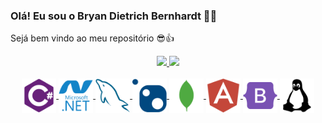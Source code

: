 ### Olá! Eu sou o Bryan Dietrich Bernhardt 🙋‍♂️
Sejá bem vindo ao meu repositório 😎👍

<!-- Github Stats -->
<div align="center">
  <a href="https://github.com/BryanDietrichBernhardt">
  <img height="180em" src="https://github-readme-stats.vercel.app/api?username=BryanDietrichBernhardt&show_icons=false&theme=tokyonight&include_all_commits=true&count_private=true"/>
  <img height="180em" src="https://github-readme-stats.vercel.app/api/top-langs/?username=BryanDietrichBernhardt&layout=compact&langs_count=7&theme=tokyonight"/>
</div>

<!-- Logo das linguagens -->
<div style="display: inline_block" align="center"><br>
  <img align="center" alt="Bryan-Csharp" height="55" width="55" src="https://github.com/devicons/devicon/blob/master/icons/csharp/csharp-plain.svg">
  <img align="center" alt="Bryan-DotNet" height="55" width="55" src="https://github.com/devicons/devicon/blob/master/icons/dot-net/dot-net-plain-wordmark.svg">
  <img align="center" alt="Bryan-MySQL" height="55" width="55" src="https://github.com/devicons/devicon/blob/master/icons/mysql/mysql-plain.svg">
  <img align="center" alt="Bryan-NuGet" height="55" width="55" src="https://github.com/devicons/devicon/blob/master/icons/nuget/nuget-original.svg">
  <img align="center" alt="Bryan-MongoDB" height="55" width="55" src="https://github.com/devicons/devicon/blob/master/icons/mongodb/mongodb-plain.svg">
  <!--
  <img align="center" alt="Bryan-HTML5" height="55" width="55" src="https://github.com/devicons/devicon/blob/master/icons/html5/html5-plain.svg">
  <img align="center" alt="Bryan-CSS3" height="55" width="55" src="https://github.com/devicons/devicon/blob/master/icons/css3/css3-plain.svg">
  <img align="center" alt="Bryan-JavaScript" height="55" width="55" src="https://github.com/devicons/devicon/blob/master/icons/javascript/javascript-plain.svg">
  <img align="center" alt="Bryan-TypeScript" height="55" width="55" src="https://github.com/devicons/devicon/blob/master/icons/typescript/typescript-plain.svg">
  -->
  <img align="center" alt="Bryan-Angular" height="55" width="55" src="https://github.com/devicons/devicon/blob/master/icons/angularjs/angularjs-plain.svg">
  <img align="center" alt="Bryan-Bootstrap" height="55" width="55" src="https://github.com/devicons/devicon/blob/master/icons/bootstrap/bootstrap-plain.svg">
  <img align="center" alt="Bryan-Linux" height="55" width="55" src="https://github.com/devicons/devicon/blob/master/icons/linux/linux-plain.svg">
</div>
